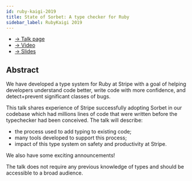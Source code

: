 ```yaml
---
id: ruby-kaigi-2019
title: State of Sorbet: A type checker for Ruby
sidebar_label: RubyKaigi 2019
---
```


- [→ Talk page](https://rubykaigi.org/2019/presentations/jez.html#apr19)
- [→ Video](https://www.youtube.com/watch?v=odmlf_ezsBo)
- [→ Slides](https://sorbet.run/talks/RubyKaigi2019/#/)

## Abstract

We have developed a type system for Ruby at Stripe with a goal of helping
developers understand code better, write code with more confidence, and
detect+prevent significant classes of bugs.

This talk shares experience of Stripe successfully adopting Sorbet in our
codebase which had millions lines of code that were written before the
typechecker had been conceived. The talk will describe:

- the process used to add typing to existing code;
- many tools developed to support this process;
- impact of this type system on safety and productivity at Stripe.

We also have some exciting announcements!

The talk does not require any previous knowledge of types and should be
accessible to a broad audience.
